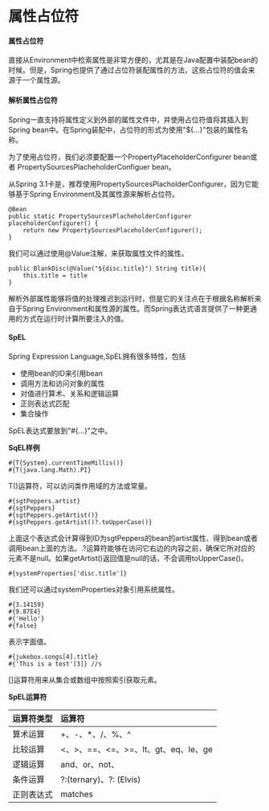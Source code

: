 # 属性占位符

#### 属性占位符

直接从Environment中检索属性是非常方便的，尤其是在Java配置中装配bean的时候。但是，Spring也提供了通过占位符装配属性的方法，这些占位符的值会来源于一个属性源。

#### 解析属性占位符

Spring一直支持将属性定义到外部的属性文件中，并使用占位符值将其插入到Spring bean中。在Spring装配中，占位符的形式为使用"${...}"包装的属性名称。

为了使用占位符，我们必须要配置一个PropertyPlaceholderConfigurer bean或者 PropertySourcesPlacheholderConfiguer bean。

从Spring 3.1卡是，推荐使用PropertySourcesPlacholderConfigurer，因为它能够基于Spring Environment及其属性源来解析占位符。

```text
@Bean
public static PropertySourcesPlacheholderConfigurer placeholderConfigurer() {
    return new PropertySourcesPlaceholderConfigurer();
}
```

我们可以通过使用@Value注解，来获取属性文件的属性。

```text
public BlankDisc(@Value("${disc.title}") String title){
    this.title = title
}
```

解析外部属性能够将值的处理推迟到运行时，但是它的关注点在于根据名称解析来自于Spring Environment和属性源的属性。而Spring表达式语言提供了一种更通用的方式在运行时计算所要注入的值。

#### SpEL

Spring Expression Language,SpEL拥有很多特性，包括

* 使用bean的ID来引用bean
* 调用方法和访问对象的属性
* 对值进行算术、关系和逻辑运算
* 正则表达式匹配
* 集合操作

SpEL表达式要放到"\#{...}"之中。

**SqEL样例**

```text
#{T{System}.currentTimeMillis()}
#{T(java.lang.Math).PI}
```

T\(\)运算符，可以访问类作用域的方法或常量。

```text
#{sgtPeppers.artist}
#{sgtPeppers}
#{sgtPeppers.getArtist()}
#{sgtPeppers.getArtist()?.toUpperCase()}
```

上面这个表达式会计算得到ID为sgtPeppers的bean的artist属性、得到bean或者调用bean上面的方法。.?运算符能够在访问它右边的内容之前，确保它所对应的元素不是null。如果getArtist\(\)返回值是null的话，不会调用toUpperCase\(\)。

```text
#{systemProperties['disc.title']}
```

我们还可以通过systemProperties对象引用系统属性。

```text
#{3.14159}
#{9.87E4}
#{'Hello'}
#{false}
```

表示字面值。

```text
#{jukebox.songs[4].title}
#{'This is a test'[3]} //s
```

\[\]运算符用来从集合或数组中按照索引获取元素。

**SpEL运算符**

| 运算符类型 | 运算符 |
| :--- | :--- |
| 算术运算 | +、-、\*、/、%、^ |
| 比较运算 | &lt;、&gt;、==、&lt;=、&gt;=、lt、gt、eq、le、ge |
| 逻辑运算 | and、or、not、 |
| 条件运算 | ?:\(ternary\)、?: \(Elvis\) |
| 正则表达式 | matches |

